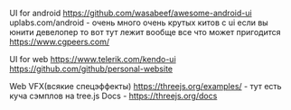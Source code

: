 UI for android
https://github.com/wasabeef/awesome-android-ui
uplabs.com/android - очень много очень крутых китов с ui
если вы юнити девелопер то вот тут лежит вообще все что может пригодится 
https://www.cgpeers.com/

UI for web
https://www.telerik.com/kendo-ui
https://github.com/github/personal-website


Web VFX(всякие спецэффекты)
https://threejs.org/examples/  -  тут есть куча сэмплов на tree.js     Docs - https://threejs.org/docs
